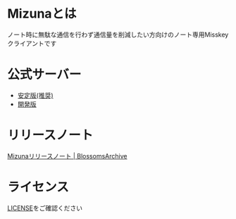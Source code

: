 # Mizunaとは

ノート時に無駄な通信を行わず通信量を削減したい方向けのノート専用Misskeyクライアントです

# 公式サーバー

- [安定版(推奨)](https://mizuna.blossomsarchive.com/)
- [開発版](https://mizuna-canary.blossomsarchive.com/)

# リリースノート

[Mizunaリリースノート | BlossomsArchive](https://blossomsarchive.com/blog/category/mizuna/)

# ライセンス

[LICENSE](/LICENSE)をご確認ください
